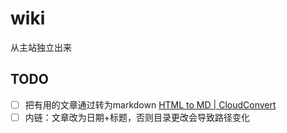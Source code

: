 # wiki
从主站独立出来

## TODO
- [ ] 把有用的文章通过转为markdown
[HTML to MD | CloudConvert](https://cloudconvert.com/html-to-md)
- [ ] 内链：文章改为日期+标题，否则目录更改会导致路径变化
